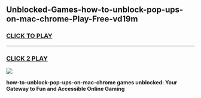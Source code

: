 
## Unblocked-Games-how-to-unblock-pop-ups-on-mac-chrome-Play-Free-vd19m
<h3>
<a href="https://premium76.site?title=how-to-unblock-pop-ups-on-mac-chrome&ref=23A">CLICK TO PLAY</a></h3>
<hr>

<h3>
<a href="https://premium76.site?title=how-to-unblock-pop-ups-on-mac-chrome&ref=23A">CLICK 2 PLAY</a>
  
</h3>

<a href="https://premium76.site?title=how-to-unblock-pop-ups-on-mac-chrome&ref=23A"><img src="https://clearcache.store/games.png"></a>


**how-to-unblock-pop-ups-on-mac-chrome games unblocked: Your Gateway to Fun and Accessible Online Gaming**
